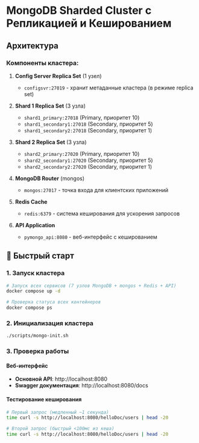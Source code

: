# MongoDB Sharded Cluster с Репликацией и Кешированием

## Архитектура

### Компоненты кластера:

1. **Config Server Replica Set** (1 узел)
   - `configsvr:27019` - хранит метаданные кластера (в режиме replica set)

2. **Shard 1 Replica Set** (3 узла)
   - `shard1_primary:27018` (Primary, приоритет 10)
   - `shard1_secondary1:27018` (Secondary, приоритет 5)
   - `shard1_secondary2:27018` (Secondary, приоритет 1)

3. **Shard 2 Replica Set** (3 узла) 
   - `shard2_primary:27020` (Primary, приоритет 10)
   - `shard2_secondary1:27020` (Secondary, приоритет 5)
   - `shard2_secondary2:27020` (Secondary, приоритет 1)

4. **MongoDB Router** (mongos)
   - `mongos:27017` - точка входа для клиентских приложений

5. **Redis Cache**
   - `redis:6379` - система кеширования для ускорения запросов

6. **API Application**
   - `pymongo_api:8080` - веб-интерфейс с кешированием

## 🚀 Быстрый старт

### 1. Запуск кластера

```bash
# Запуск всех сервисов (7 узлов MongoDB + mongos + Redis + API)
docker compose up -d

# Проверка статуса всех контейнеров
docker compose ps
```

### 2. Инициализация кластера

```bash
./scripts/mongo-init.sh
```

### 3. Проверка работы

#### Веб-интерфейс
- **Основной API**: http://localhost:8080
- **Swagger документация**: http://localhost:8080/docs

#### Тестирование кеширования
```bash
# Первый запрос (медленный ~1 секунда)
time curl -s http://localhost:8080/helloDoc/users | head -20

# Второй запрос (быстрый <100мс из кеша)
time curl -s http://localhost:8080/helloDoc/users | head -20
```